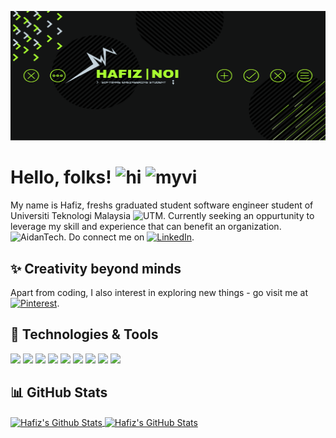 [![Header](https://raw.githubusercontent.com/mhafizkn/mhafizkn/main/readme_header.png "Header")](#)

# Hello, folks! <img src="https://raw.githubusercontent.com/MartinHeinz/MartinHeinz/master/wave.gif" width="30px" alt="hi"> <img src="https://github.com/mhafizkn/mhafizkn/blob/main/porsche.gif?raw=true" width="140px" alt="myvi">

My name is Hafiz, freshs graduated student software engineer student of Universiti Teknologi Malaysia <img src="https://c.tenor.com/Px98TTDW-ioAAAAi/utm-logo-utm.gif" width="20px" alt="UTM">. Currently seeking an oppurtunity to leverage my skill and experience that can benefit an organization. <img src="https://aidantech.com/wp-content/uploads/2018/12/logo.png" width="25px" alt="AidanTech">. Do connect me on [![LinkedIn][2.1]][2].

## :sparkles: Creativity beyond minds

Apart from coding, I also interest in exploring new things - go visit me at [![Pinterest][3.1]][3].

## 🔧 Technologies & Tools
![](https://img.shields.io/badge/Code-HTML-brightgreen?style=flat&logo=html5&logoColor=white&color=a8ff30)
![](https://img.shields.io/badge/Code-CSS-brightgreen?style=flat&logo=css3&logoColor=white&color=a8ff30)
![](https://img.shields.io/badge/Code-SQL-brightgreen?style=flat&logo=mysql&logoColor=white&color=a8ff30)
![](https://img.shields.io/badge/Code-PHP-brightgreen?style=flat&logo=php&logoColor=white&color=a8ff30)
![](https://img.shields.io/badge/Code-JavaScript-informational?style=flat&logo=javascript&logoColor=white&color=a8ff30)
![](https://img.shields.io/badge/Code-Vue-informational?style=flat&logo=vue.js&logoColor=white&color=a8ff30)
![](https://img.shields.io/badge/Code-Laravel-brightgreen?style=flat&logo=laravel&logoColor=white&color=a8ff30)
![](https://img.shields.io/badge/Bash-Terminal-brightgreen?style=flat&logo=windowsterminal&logoColor=white&color=a8ff30)
![](https://img.shields.io/badge/Cloud-Digital_Ocean-informational?style=flat&logo=digitalocean&logoColor=white&color=a8ff30)

## :bar_chart: GitHub Stats

<a href="#">
  <img align="center" src="https://github-readme-stats.vercel.app/api/top-langs/?username=mhafizkn&layout=compact&langs_count=10&title_color=a8ff30&text_color=ffffff&icon_color=a8ff30&bg_color=131414" alt="Hafiz's Github Stats"/>
</a>

<a href="#">
  <img align="center" src="https://github-readme-stats.vercel.app/api?username=mhafizkn&show_icons=true&line_height=27&count_private=true&title_color=a8ff30&text_color=ffffff&icon_color=a8ff30&bg_color=131414" alt="Hafiz's GitHub Stats" />
</a>
<!--
<a href="https://github.com/MartinHeinz/python-project-blueprint">
  <img align="center" src="https://github-readme-stats.vercel.app/api/pin/?username=MartinHeinz&repo=python-project-blueprint&title_color=ffffff&text_color=c9cacc&icon_color=2bbc8a&bg_color=1d1f21" />
</a>
-->

<!-- links to social media icons -->

<!-- icons with padding -->

[1.1]: https://cdn4.iconfinder.com/data/icons/liu-square-blac/60/github-square-social-media-16.png (github icon)
[2.1]: https://cdn1.iconfinder.com/data/icons/social-media-rounded-corners/512/Rounded_Linkedin2_svg-16.png (linkedin icon)
[3.1]: https://cdn1.iconfinder.com/data/icons/social-media-rounded-corners/512/Rounded_Pinterest2_svg-16.png (pinterest icon)
[4.1]: https://c.tenor.com/Px98TTDW-ioAAAAi/utm-logo-utm.gif (utm icon)
[5.1]: https://c.tenor.com/DCNJbldLwykAAAAi/flag-country.gif (malaysia icon)
[6.1]: https://aidantech.com/wp-content/uploads/2018/12/logo.png (aidantech icon)

<!-- 1: Github; 2: Linkedin; 3: Pinterest -->

[1]: https://github.com/mhafizkn
[2]: https://www.linkedin.com/in/mhafizkn/
[3]: https://www.pinterest.com/mhafizkn/_saved/ 
[4]: https://www.utm.my/
[5]: https://aidantech.com/


<!-- Resources -->
<!-- Icons: https://simpleicons.org/ -->
<!-- CDN Icons: https://cdn.jsdelivr.net/npm/simple-icons@3.0.1/icons/ -->
<!-- Social Icons: https://www.iconfinder.com/ -->
<!-- GitHub Stats: https://github.com/anuraghazra/github-readme-stats -->
<!-- Emojis: https://www.webfx.com/tools/emoji-cheat-sheet/ -->
<!-- HTML Emojis: https://www.fileformat.info/index.htm -->
<!-- Shields: https://shields.io/ -->
<!-- Awesome GitHub Profile README: https://github.com/MartinHeinz/MartinHeinz -->
